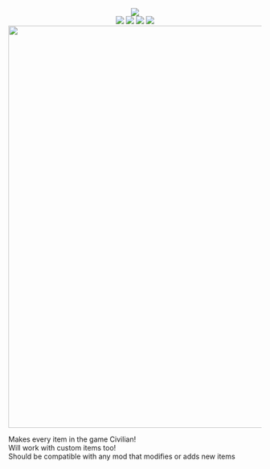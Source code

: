 <p align="center">
   <a href="https://github.com/Aragas.Civilized" alt="Lines Of Code">
   <img src="https://tokei.rs/b1/github/Aragas/Aragas.Civilized?category=code" /></a>
   </br>
   <a href="https://www.nexusmods.com/mountandblade2bannerlord/mods/390" alt="Civilized">
   <img src="https://img.shields.io/badge/Nexus-Civilized-yellow.svg" /></a>
   <a href="https://www.nexusmods.com/mountandblade2bannerlord/mods/390" alt="Nexus Civilized">
   <img src="https://img.shields.io/endpoint?url=https%3A%2F%2Fnexusmods-version-pzk4e0ejol6j.runkit.sh%3FgameId%3Dmountandblade2bannerlord%26modId%3D390" /></a>
   <a href="https://www.nexusmods.com/mountandblade2bannerlord/mods/390" alt="Nexus Civilized">
   <img src="https://img.shields.io/endpoint?url=https%3A%2F%2Fnexusmods-downloads-ayuqql60xfxb.runkit.sh%2F%3Ftype%3Dunique%26gameId%3D3174%26modId%3D390" /></a>
   <a href="https://www.nexusmods.com/mountandblade2bannerlord/mods/390" alt="Nexus Civilized">
   <img src="https://img.shields.io/endpoint?url=https%3A%2F%2Fnexusmods-downloads-ayuqql60xfxb.runkit.sh%2F%3Ftype%3Dtotal%26gameId%3D3174%26modId%3D390" /></a>
   </br>
   <img src="https://staticdelivery.nexusmods.com/mods/3174/images/390/390-1586522727-608838522.jpeg" width="800">
</p>

Makes every item in the game Civilian!  
Will work with custom items too!  
Should be compatible with any mod that modifies or adds new items  
